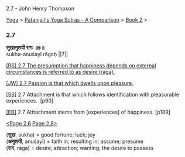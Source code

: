 2.7 - John Henry Thompson 

[Yoga](../../../yoga.md)‎ > ‎[Patanjali's Yoga Sutras - A Comparison](../../patanjani.md)‎ > ‎[Book 2](../book-2.md)‎ > ‎

### 2.7

**सुखानुशयी रागः ॥७॥**  
sukha-anuśayī rāgaḥ ||7||  
  
  
[\[RS\] 2.7 The presumption that happiness depends on external circumstances is referred to as desire (raga).](http://www.ashtangayoga.info/philosophy/yoga-sutra-patanjali/chapter-2/item/sukha-anushayi-ragah-7/)  
  
[\[JW\] 2.7 Passion is that which dwells upon pleasure.](http://books.google.com/books?id=YzFImjtOxUwC&pg=PA116&ci=161%2C730%2C734%2C39&source=bookclip)  
  
[\[SS\]](http://www.amazon.com/Yoga-Sutras-Patanjali-Commentary-Satchidananda/dp/0932040381) 2.7 Attachment is that which follows identification with pleasurable experiences.  \[p90\]  
  
[\[EB\]](http://www.amazon.com/Yoga-Sutras-Patanjali-Translation-Commentary/dp/0865477361/ref=sr_1_1?ie=UTF8&s=books&qid=1250508322&sr=1-1) 2.7 Atttachment stems from \[experiences\] of happiness. \[p189\]  
  
[<Page 2.6](26.md)  [Page 2.8>](28.md)  
  
  

(**सुख**, sukha) = good fortune; luck; joy  
(**अनुशयी**, anuśayī) = faith in; resulting in; assume; presume  
(**राग**, rāga) = desire; attraction; wanting; the desire to possess

